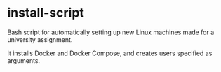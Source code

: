 # install-script
Bash script for automatically setting up new Linux machines made for a university assignment.

It installs Docker and Docker Compose, and creates users specified as arguments.
